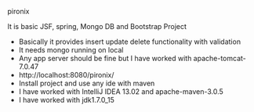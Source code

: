 pironix

It is basic JSF, spring, Mongo DB and Bootstrap Project
* Basically it provides insert update delete functionality with validation
* It needs mongo running on local 
* Any app server should be fine but I have worked with apache-tomcat-7.0.47
* http://localhost:8080/pironix/
* Install project and use any ide with maven
* I have worked with IntelliJ IDEA 13.02 and apache-maven-3.0.5
* I have worked with jdk1.7.0_15
